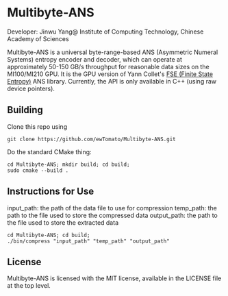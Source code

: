 # Multibyte-ANS

Developer: Jinwu Yang@ Institute of Computing Technology, Chinese Academy of Sciences

Multibyte-ANS is a universal byte-range-based ANS (Asymmetric Numeral Systems) entropy encoder and decoder, which can operate at approximately 50-150 GB/s throughput for reasonable data sizes on the MI100/MI210 GPU. It is the GPU version of Yann Collet's [FSE (Finite State Entropy)](https://github.com/Cyan4973/FiniteStateEntropy) ANS library. Currently, the API is only available in C++ (using raw device pointers).

## Building

Clone this repo using

```shell
git clone https://github.com/ewTomato/Multibyte-ANS.git
```

Do the standard CMake thing:

```shell
cd Multibyte-ANS; mkdir build; cd build;
sudo cmake --build .
```

## Instructions for Use

input_path: the path of the data file to use for compression
temp_path: the path to the file used to store the compressed data
output_path: the path to the file used to store the extracted data

```shell
cd Multibyte-ANS; cd build;
./bin/compress "input_path" "temp_path" "output_path"
```

## License

Multibyte-ANS is licensed with the MIT license, available in the LICENSE file at the top level.